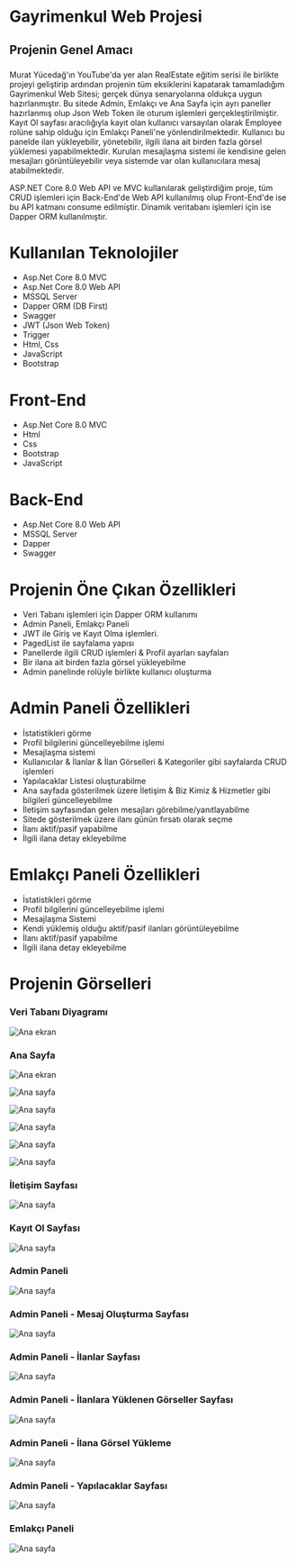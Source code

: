 # Gayrimenkul Web Projesi
## Projenin Genel Amacı

###
Murat Yücedağ'ın YouTube'da yer alan RealEstate eğitim serisi ile birlikte projeyi geliştirip ardından projenin tüm eksiklerini kapatarak tamamladığım Gayrimenkul Web Sitesi; gerçek 
dünya senaryolarına oldukça uygun hazırlanmıştır. Bu sitede Admin, Emlakçı ve Ana Sayfa için ayrı paneller hazırlanmış olup Json Web Token ile oturum işlemleri gerçekleştirilmiştir. 
Kayıt Ol sayfası aracılığıyla kayıt olan kullanıcı varsayılan olarak Employee rolüne sahip olduğu için Emlakçı Paneli'ne yönlendirilmektedir. Kullanıcı bu panelde ilan yükleyebilir, yönetebilir, 
ilgili ilana ait birden fazla görsel yüklemesi yapabilmektedir. Kurulan mesajlaşma sistemi ile kendisine gelen mesajları görüntüleyebilir veya sistemde var olan kullanıcılara mesaj atabilmektedir.

ASP.NET Core 8.0 Web API ve MVC kullanılarak geliştirdiğim proje, tüm CRUD işlemleri için Back-End'de Web API kullanılmış olup Front-End'de ise bu API katmanı consume edilmiştir. Dinamik veritabanı işlemleri için ise Dapper ORM kullanılmıştır.
###

# Kullanılan Teknolojiler
- Asp.Net Core 8.0 MVC
- Asp.Net Core 8.0 Web API
- MSSQL Server
- Dapper ORM (DB First)
- Swagger
- JWT (Json Web Token)
- Trigger
- Html, Css
- JavaScript
- Bootstrap

# Front-End
- Asp.Net Core 8.0 MVC
- Html
- Css
- Bootstrap
- JavaScript

# Back-End
- Asp.Net Core 8.0 Web API
- MSSQL Server
- Dapper
- Swagger
  
# Projenin Öne Çıkan Özellikleri
- Veri Tabanı işlemleri için Dapper ORM kullanımı
- Admin Paneli, Emlakçı Paneli
- JWT ile Giriş ve Kayıt Olma işlemleri.
- PagedList ile sayfalama yapısı
- Panellerde ilgili CRUD işlemleri & Profil ayarları sayfaları
- Bir ilana ait birden fazla görsel yükleyebilme
- Admin panelinde rolüyle birlikte kullanıcı oluşturma

# Admin Paneli Özellikleri
- İstatistikleri görme
- Profil bilgilerini güncelleyebilme işlemi
- Mesajlaşma sistemi
- Kullanıcılar & İlanlar & İlan Görselleri & Kategoriler gibi sayfalarda CRUD işlemleri
- Yapılacaklar Listesi oluşturabilme
- Ana sayfada gösterilmek üzere İletişim & Biz Kimiz & Hizmetler gibi bilgileri güncelleyebilme
- İletişim sayfasından gelen mesajları görebilme/yanıtlayabilme
- Sitede gösterilmek üzere ilanı günün fırsatı olarak seçme
- İlanı aktif/pasif yapabilme
- İlgili ilana detay ekleyebilme

# Emlakçı Paneli Özellikleri
- İstatistikleri görme
- Profil bilgilerini güncelleyebilme işlemi
- Mesajlaşma Sistemi
- Kendi yüklemiş olduğu aktif/pasif ilanları görüntüleyebilme
- İlanı aktif/pasif yapabilme
- İlgili ilana detay ekleyebilme

# Projenin Görselleri

### Veri Tabanı Diyagramı
![Ana ekran](https://github.com/busraozdemir0/RealEstateSite/blob/master/RealEstate.UI/wwwroot/ProjectScreenShots/DB_diagram.png)

### Ana Sayfa 
![Ana ekran](https://github.com/busraozdemir0/RealEstateSite/blob/master/RealEstate.UI/wwwroot/ProjectScreenShots/home.png)

![Ana sayfa](https://github.com/busraozdemir0/RealEstateSite/blob/master/RealEstate.UI/wwwroot/ProjectScreenShots/home1.png)

![Ana sayfa](https://github.com/busraozdemir0/RealEstateSite/blob/master/RealEstate.UI/wwwroot/ProjectScreenShots/home3.png)

![Ana sayfa](https://github.com/busraozdemir0/RealEstateSite/blob/master/RealEstate.UI/wwwroot/ProjectScreenShots/home4.png)

![Ana sayfa](https://github.com/busraozdemir0/RealEstateSite/blob/master/RealEstate.UI/wwwroot/ProjectScreenShots/home5.png)

![Ana sayfa](https://github.com/busraozdemir0/RealEstateSite/blob/master/RealEstate.UI/wwwroot/ProjectScreenShots/home6.png)

### İletişim Sayfası
![Ana sayfa](https://github.com/busraozdemir0/RealEstateSite/blob/master/RealEstate.UI/wwwroot/ProjectScreenShots/home7.png)

### Kayıt Ol Sayfası
![Ana sayfa](https://github.com/busraozdemir0/RealEstateSite/blob/master/RealEstate.UI/wwwroot/ProjectScreenShots/registerPage.png)

### Admin Paneli
![Ana sayfa](https://github.com/busraozdemir0/RealEstateSite/blob/master/RealEstate.UI/wwwroot/ProjectScreenShots/AdminPanel1.png)

### Admin Paneli - Mesaj Oluşturma Sayfası
![Ana sayfa](https://github.com/busraozdemir0/RealEstateSite/blob/master/RealEstate.UI/wwwroot/ProjectScreenShots/AdminPanel3.png)

### Admin Paneli - İlanlar Sayfası
![Ana sayfa](https://github.com/busraozdemir0/RealEstateSite/blob/master/RealEstate.UI/wwwroot/ProjectScreenShots/AdminPanel4.png)

### Admin Paneli - İlanlara Yüklenen Görseller Sayfası
![Ana sayfa](https://github.com/busraozdemir0/RealEstateSite/blob/master/RealEstate.UI/wwwroot/ProjectScreenShots/AdminPanel5.png)

### Admin Paneli - İlana Görsel Yükleme
![Ana sayfa](https://github.com/busraozdemir0/RealEstateSite/blob/master/RealEstate.UI/wwwroot/ProjectScreenShots/AdminPanel6.png)

### Admin Paneli - Yapılacaklar Sayfası
![Ana sayfa](https://github.com/busraozdemir0/RealEstateSite/blob/master/RealEstate.UI/wwwroot/ProjectScreenShots/AdminPanel7.png)

### Emlakçı Paneli
![Ana sayfa](https://github.com/busraozdemir0/RealEstateSite/blob/master/RealEstate.UI/wwwroot/ProjectScreenShots/employeePanel1.png)

